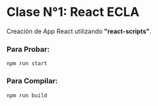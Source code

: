 # Clase N°1: React ECLA
Creación de App React utilizando **"react-scripts"**.

### Para Probar:
````shell
npm run start
````
### Para Compilar:
```shell
npm run build
```
